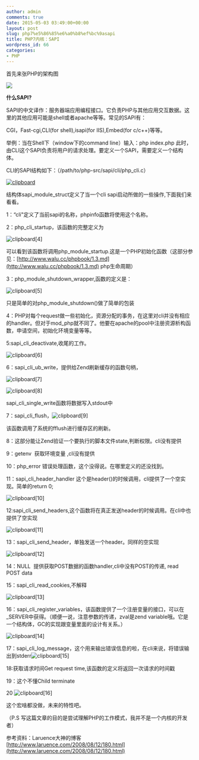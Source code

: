 ```yaml
---
author: admin
comments: true
date: 2015-05-03 03:49:00+00:00
layout: post
slug: php7%e5%86%85%e6%a0%b8%ef%bc%9asapi
title: PHP7内核：SAPI
wordpress_id: 66
categories:
- PHP
---
```




首先来张PHP的架构图


![](http://okuers-wordpress.stor.sinaapp.com/uploads/2015/05/php-arch-293x300.jpg)


**什么SAPI?**

SAPI的中文译作：服务器端应用编程接口。它负责PHP与其他应用交互数据。这里的其他应用可能是shell或者apache等等。常见的SAPI有：

CGI，Fast-cgi,CLI(for shell),isapi(for IIS),Embed(for c/c++)等等。

举例：当在Shell下（window下的command line）输入：php index.php 此时，由CLI这个SAPI负责将用户的请求处理。要定义一个SAPI，需要定义一个结构体。

CLI的SAPI结构如下：（/path/to/php-src/sapi/cli/php_cli.c）



[![clipboard](http://okuers-wordpress.stor.sinaapp.com/uploads/2015/05/clipboard_thumb.png)](http://okuers-wordpress.stor.sinaapp.com/uploads/2015/05/clipboard_thumb.png)

结构体sapi_module_struct定义了当一个cli sapi启动所做的一些操作,下面我们来看看。

1：“cli"定义了当前sapi的名称，phpinfo函数将使用这个名称。

2：php_cli_startup，该函数的完整定义为

![clipboard[4]](http://okuers-wordpress.stor.sinaapp.com/uploads/2015/05/clipboard4_thumb.png)

可以看到该函数将调用php_module_startup.这是一个PHP初始化函数（这部分参见：[http://www.walu.cc/phpbook/1.3.md](http://www.walu.cc/phpbook/1.3.md) php生命周期）

3：php_module_shutdown_wrapper,函数的定义是：

![clipboard[5]](http://okuers-wordpress.stor.sinaapp.com/uploads/2015/05/clipboard5_thumb.png)

只是简单的对php_module_shutdown()做了简单的包装

4：PHP对每个request做一些初始化，资源分配的事务，在这里对cli并没有相应的handler。但对于mod_php就不同了。他要在apache的pool中注册资源析构函数，申请空间，初始化环境变量等等。

5:sapi_cli_deactivate,收尾的工作。

![clipboard[6]](http://okuers-wordpress.stor.sinaapp.com/uploads/2015/05/clipboard6_thumb.png)

6：sapi_cli_ub_write，提供给Zend刷新缓存的函数句柄，

![clipboard[7]](http://okuers-wordpress.stor.sinaapp.com/uploads/2015/05/clipboard7_thumb.png)

![clipboard[8]](http://okuers-wordpress.stor.sinaapp.com/uploads/2015/05/clipboard8_thumb.png)

sapi_cli_single_write函数将数据写入stdout中

7：sapi_cli_flush，![clipboard[9]](http://okuers-wordpress.stor.sinaapp.com/uploads/2015/05/clipboard9_thumb.png)

该函数调用了系统的fflush进行缓存区的刷新。

8：这部分能让Zend验证一个要执行的脚本文件state,判断权限。cli没有提供

9：getenv  获取环境变量 ,cli没有提供

10：php_error 错误处理函数，这个没得说。在哪里定义的还没找到。

11：sapi_cli_header_handler 这个是header()的时候调用，cli提供了一个空实现。简单的return 0;

![clipboard[10]](http://okuers-wordpress.stor.sinaapp.com/uploads/2015/05/clipboard10_thumb.png)

12:sapi_cli_send_headers,这个函数将在真正发送header的时候调用。在cli中也提供了空实现

![clipboard[11]](http://okuers-wordpress.stor.sinaapp.com/uploads/2015/05/clipboard11_thumb.png)

13：sapi_cli_send_header，单独发送一个header。同样的空实现

![clipboard[12]](http://okuers-wordpress.stor.sinaapp.com/uploads/2015/05/clipboard12_thumb.png)

14：NULL  提供获取POST数据的函数handler,cli中没有POST的传递, read POST data

15：sapi_cli_read_cookies,不解释

![clipboard[13]](http://okuers-wordpress.stor.sinaapp.com/uploads/2015/05/clipboard13_thumb.png)

16：sapi_cli_register_variables，该函数提供了一个注册变量的接口，可以在_SERVER中获得。（顺便一说，注意参数的传递，zval是zend variable哦。它是一个结构体，GC的实现跟变量里面的设计有关系。）

![clipboard[14]](http://okuers-wordpress.stor.sinaapp.com/uploads/2015/05/clipboard14_thumb.png)

17：sapi_cli_log_message，这个用来输出错误信息的啦，在cli来说，将错误输出到stderr![clipboard[15]](http://okuers-wordpress.stor.sinaapp.com/uploads/2015/05/clipboard15_thumb.png)

18:获取请求时间Get request time,该函数的定义将返回一次请求的时间戳

19：这个不懂Child terminate

20 ![clipboard[16]](http://okuers-wordpress.stor.sinaapp.com/uploads/2015/05/clipboard16_thumb.png)

这个宏啥都没做，未来的特性吧。



（P.S 写这篇文章的目的是尝试理解PHP的工作模式，我并不是一个内核的开发者）

参考资料：Laruence大神的博客[http://www.laruence.com/2008/08/12/180.html](http://www.laruence.com/2008/08/12/180.html)
